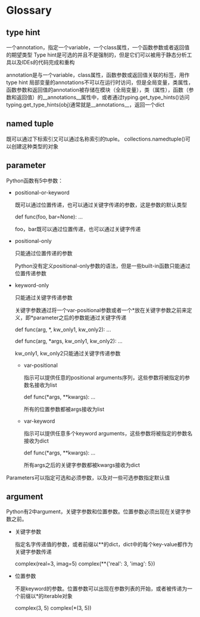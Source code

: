 # Glossary

## type hint

一个annotation，指定一个variable，一个class属性，一个函数参数或者返回值的期望类型
Type hint是可选的并且不是强制的，但是它们可以被用于静态分析工具以及IDEs的代码完成和重构

annotation是与一个variable，class属性，函数参数或返回值关联的标签，用作type hint
局部变量的annotations不可以在运行时访问，但是全局变量，类属性，函数参数和返回值的annotation被存储在模块（全局变量），类（属性），函数（参数和返回值）的__annotations__属性中，或者通过typing.get_type_hints()访问
typing.get_type_hints(obj)通常就是__annotations__，返回一个dict

## named tuple

既可以通过下标索引又可以通过名称索引的tuple。
collections.namedtuple()可以创建这种类型的对象

## parameter

Python函数有5中参数：

- positional-or-keyword

    既可以通过位置传递，也可以通过关键字传递的参数，这是参数的默认类型

    def func(foo, bar=None): ...

    foo，bar既可以通过位置传递，也可以通过关键字传递

- positional-only

    只能通过位置传递的参数

    Python没有定义positional-only参数的语法，但是一些built-in函数只能通过位置传递参数

- keyword-only

    只能通过关键字传递参数

    关键字参数通过将一个var-positional参数或者一个*放在关键字参数之前来定义，即\*parameter之后的参数能通过关键字传递

    def func(arg, *, kw_only1, kw_only2): ...

    def func(arg, *args, kw_only1, kw_only2): ...

    kw_only1, kw_only2只能通过关键字传递参数

  - var-positional

    指示可以提供任意的positional arguments序列，这些参数将被指定的参数名接收为list

    def func(*args, **kwargs): ...

    所有的位置参数都被args接收为list

  - var-keyword

    指示可以提供任意多个keyword arguments，这些参数将被指定的参数名接收为dict

    def func(*args, **kwargs): ...

    所有args之后的关键字参数都被kwargs接收为dict

Parameters可以指定可选和必须参数，以及对一些可选参数指定默认值

## argument

Python有2中argument，关键字参数和位置参数。位置参数必须出现在关键字参数之前。

- 关键字参数

    指定名字传递值的参数，或者前缀以**的dict，dict中的每个key-value都作为关键字参数传递

    complex(real=3, imag=5)
    complex(**{'real': 3, 'imag': 5})

- 位置参数

    不是keyword的参数。位置参数可以出现在参数列表的开始，或者被传递为一个前缀以*的iterable对象

    complex(3, 5)
    complex(*(3, 5))
